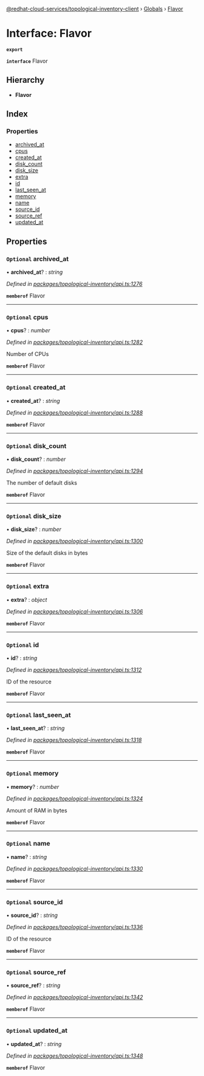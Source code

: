 [@redhat-cloud-services/topological-inventory-client](../README.md) › [Globals](../globals.md) › [Flavor](flavor.md)

# Interface: Flavor

**`export`** 

**`interface`** Flavor

## Hierarchy

* **Flavor**

## Index

### Properties

* [archived_at](flavor.md#optional-archived_at)
* [cpus](flavor.md#optional-cpus)
* [created_at](flavor.md#optional-created_at)
* [disk_count](flavor.md#optional-disk_count)
* [disk_size](flavor.md#optional-disk_size)
* [extra](flavor.md#optional-extra)
* [id](flavor.md#optional-id)
* [last_seen_at](flavor.md#optional-last_seen_at)
* [memory](flavor.md#optional-memory)
* [name](flavor.md#optional-name)
* [source_id](flavor.md#optional-source_id)
* [source_ref](flavor.md#optional-source_ref)
* [updated_at](flavor.md#optional-updated_at)

## Properties

### `Optional` archived_at

• **archived_at**? : *string*

*Defined in [packages/topological-inventory/api.ts:1276](https://github.com/leSamo/javascript-clients/blob/master/packages/topological-inventory/api.ts#L1276)*

**`memberof`** Flavor

___

### `Optional` cpus

• **cpus**? : *number*

*Defined in [packages/topological-inventory/api.ts:1282](https://github.com/leSamo/javascript-clients/blob/master/packages/topological-inventory/api.ts#L1282)*

Number of CPUs

**`memberof`** Flavor

___

### `Optional` created_at

• **created_at**? : *string*

*Defined in [packages/topological-inventory/api.ts:1288](https://github.com/leSamo/javascript-clients/blob/master/packages/topological-inventory/api.ts#L1288)*

**`memberof`** Flavor

___

### `Optional` disk_count

• **disk_count**? : *number*

*Defined in [packages/topological-inventory/api.ts:1294](https://github.com/leSamo/javascript-clients/blob/master/packages/topological-inventory/api.ts#L1294)*

The number of default disks

**`memberof`** Flavor

___

### `Optional` disk_size

• **disk_size**? : *number*

*Defined in [packages/topological-inventory/api.ts:1300](https://github.com/leSamo/javascript-clients/blob/master/packages/topological-inventory/api.ts#L1300)*

Size of the default disks in bytes

**`memberof`** Flavor

___

### `Optional` extra

• **extra**? : *object*

*Defined in [packages/topological-inventory/api.ts:1306](https://github.com/leSamo/javascript-clients/blob/master/packages/topological-inventory/api.ts#L1306)*

**`memberof`** Flavor

___

### `Optional` id

• **id**? : *string*

*Defined in [packages/topological-inventory/api.ts:1312](https://github.com/leSamo/javascript-clients/blob/master/packages/topological-inventory/api.ts#L1312)*

ID of the resource

**`memberof`** Flavor

___

### `Optional` last_seen_at

• **last_seen_at**? : *string*

*Defined in [packages/topological-inventory/api.ts:1318](https://github.com/leSamo/javascript-clients/blob/master/packages/topological-inventory/api.ts#L1318)*

**`memberof`** Flavor

___

### `Optional` memory

• **memory**? : *number*

*Defined in [packages/topological-inventory/api.ts:1324](https://github.com/leSamo/javascript-clients/blob/master/packages/topological-inventory/api.ts#L1324)*

Amount of RAM in bytes

**`memberof`** Flavor

___

### `Optional` name

• **name**? : *string*

*Defined in [packages/topological-inventory/api.ts:1330](https://github.com/leSamo/javascript-clients/blob/master/packages/topological-inventory/api.ts#L1330)*

**`memberof`** Flavor

___

### `Optional` source_id

• **source_id**? : *string*

*Defined in [packages/topological-inventory/api.ts:1336](https://github.com/leSamo/javascript-clients/blob/master/packages/topological-inventory/api.ts#L1336)*

ID of the resource

**`memberof`** Flavor

___

### `Optional` source_ref

• **source_ref**? : *string*

*Defined in [packages/topological-inventory/api.ts:1342](https://github.com/leSamo/javascript-clients/blob/master/packages/topological-inventory/api.ts#L1342)*

**`memberof`** Flavor

___

### `Optional` updated_at

• **updated_at**? : *string*

*Defined in [packages/topological-inventory/api.ts:1348](https://github.com/leSamo/javascript-clients/blob/master/packages/topological-inventory/api.ts#L1348)*

**`memberof`** Flavor
